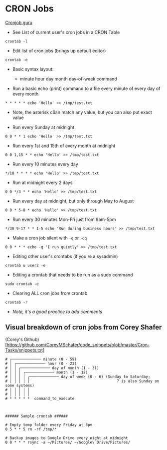 # CRON Jobs
[Cronjob.guru](https://crontab.guru)


- See List of current user's cron jobs in a CRON Table

```
crontab -l

```

- Edit list of cron jobs (brings up default editor)
```
crontab -e
```

- Basic syntax layout:
  - minute hour day month day-of-week command

- Run a basic echo (print) command to a file every minute of every day of every month

```
* * * * * echo 'Hello' >> /tmp/test.txt
```

- Note, the asterisk  c6an match any value, but you can also put exact value


- Run every Sunday at midnight

```
0 0 * * 1 echo 'Hello' >> /tmp/test.txt
```




- Run every 1st and 15th of every month at midnight

```
0 0 1,15 * * echo 'Hello' >> /tmp/test.txt

```


- Run every 10 minutes every day

```
*/10 * * * * echo 'Hello' >> /tmp/test.txt

```


- Run at midnight every 2 days

```
0 0 */3 * * echo 'Hello' >> /tmp/test.txt
```

- Run every day at midnight, but only through May to August
```
0 0 * 5-8 * echo 'Hello' >> /tmp/test.txt
```

- Run every 30 minutes Mon-Fri just from 9am-5pm
```
*/30 9-17 * * 1-5 echo 'Run during business hours' >> /tmp/test.txt

```

- Make a cron job silent with `-q` or `-qq`
```
0 0 * * * echo -q 'I run quietly' >> /tmp/test.txt
```



- Editing other user's crontabs (if you're a sysadmin)
```
crontab u user2 -e
```

- Editing a crontab that needs to be run as a sudo command
```
sudo crontab -e
```

- Clearing ALL cron jobs from crontab
```
crontab -r
```

- *Note, it's a good practice to add comments*

## Visual breakdown of cron jobs from Corey Shafer
(Corey's Github)[https://github.com/CoreyMSchafer/code_snippets/blob/master/Cron-Tasks/snippets.txt]

```
# ┌───────────── minute (0 - 59)
# │ ┌───────────── hour (0 - 23)
# │ │ ┌───────────── day of month (1 - 31)
# │ │ │ ┌───────────── month (1 - 12)
# │ │ │ │ ┌───────────── day of week (0 - 6) (Sunday to Saturday;
# │ │ │ │ │                                       7 is also Sunday on some systems)
# │ │ │ │ │
# │ │ │ │ │
# * * * * *  command_to_execute



###### Sample crontab ######

# Empty temp folder every Friday at 5pm
0 5 * * 5 rm -rf /tmp/*

# Backup images to Google Drive every night at midnight
0 0 * * * rsync -a ~/Pictures/ ~/Google\ Drive/Pictures/


```
